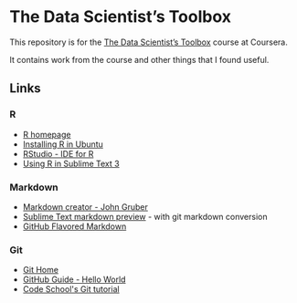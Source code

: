 The Data Scientist’s Toolbox
===================
This repository is for the [The Data Scientist’s Toolbox](https://www.coursera.org/course/datascitoolbox) course at Coursera.

It contains work from the course and other things that I found useful.

## Links
### R
* [R homepage](http://www.r-project.org/)
* [Installing R in Ubuntu](http://sites.psu.edu/theubunturblog/installing-r-in-ubuntu/)
* [RStudio - IDE for R](http://www.rstudio.com/)
* [Using R in Sublime Text 3](http://www.kevjohnson.org/using-r-in-sublime-text-3/)

### Markdown
* [Markdown creator - John Gruber](http://daringfireball.net)
* [Sublime Text markdown preview](https://github.com/revolunet/sublimetext-markdown-preview) - with git markdown conversion
* [GitHub Flavored Markdown](https://help.github.com/articles/github-flavored-markdown)

### Git
* [Git Home](http://git-scm.com)
* [GitHub Guide - Hello World](https://guides.github.com/activities/hello-world/)
* [Code School's Git tutorial](https://try.github.io)
